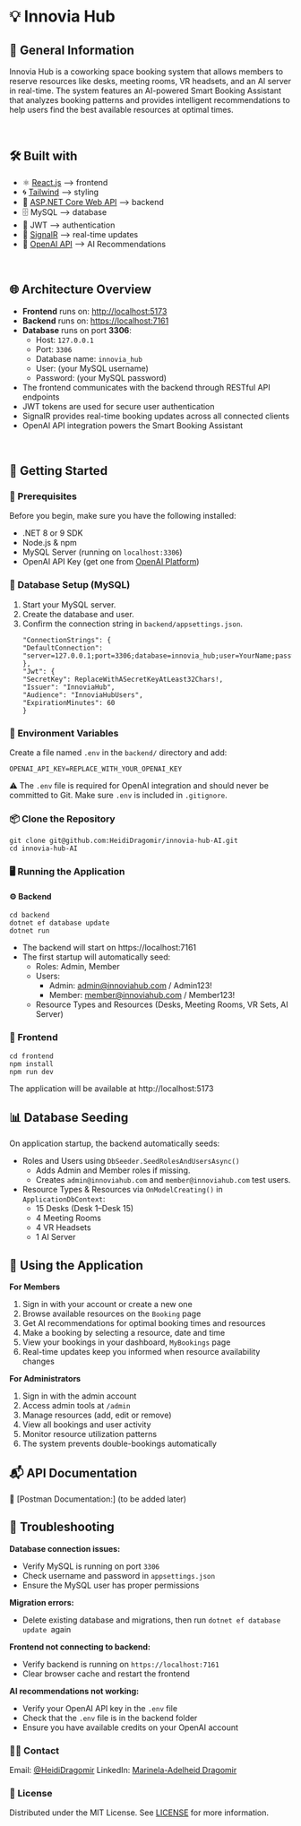 # 💡 Innovia Hub

## 🏢 General Information

Innovia Hub is a coworking space booking system that allows members to reserve resources like desks, meeting rooms, VR headsets, and an AI server in real-time. The system features an AI-powered Smart Booking Assistant that analyzes booking patterns and provides intelligent recommendations to help users find the best available resources at optimal times.

<br/>

## 🛠️ Built with

-   ⚛️ [React.js](https://reactjs.org/) --> frontend
-   🌀 [Tailwind](https://tailwindcss.com/) --> styling
-   🧱 [ASP.NET Core Web API](https://learn.microsoft.com/en-us/aspnet/core/web-api/?view=aspnetcore-9.0) --> backend
-   🗄️ MySQL --> database
-   🔐 JWT --> authentication
-   🔁 [SignalR](https://learn.microsoft.com/en-us/aspnet/core/signalr/introduction?view=aspnetcore-9.0) --> real-time updates
-   🤖 [OpenAI API](https://platform.openai.com/docs/overview) --> AI Recommendations

<br/>

## 🌐 Architecture Overview

-   **Frontend** runs on: [http://localhost:5173](http://localhost:5173)
-   **Backend** runs on: [https://localhost:7161](https://localhost:7161)
-   **Database** runs on port **3306**:
    -   Host: `127.0.0.1`
    -   Port: `3306`
    -   Database name: `innovia_hub`
    -   User: (your MySQL username)
    -   Password: (your MySQL password)
-   The frontend communicates with the backend through RESTful API endpoints
-   JWT tokens are used for secure user authentication
-   SignalR provides real-time booking updates across all connected clients
-   OpenAI API integration powers the Smart Booking Assistant

<br/>

## 🚀 Getting Started

### 🔧 Prerequisites

Before you begin, make sure you have the following installed:

-   .NET 8 or 9 SDK
-   Node.js & npm
-   MySQL Server (running on `localhost:3306`)
-   OpenAI API Key (get one from [OpenAI Platform](https://platform.openai.com/docs/overview))

### 🐘 Database Setup (MySQL)

1. Start your MySQL server.
2. Create the database and user.
3. Confirm the connection string in `backend/appsettings.json`.
    ```
    "ConnectionStrings": {
    "DefaultConnection": "server=127.0.0.1;port=3306;database=innovia_hub;user=YourName;password=YourPassword"
    },
    "Jwt": {
    "SecretKey": ReplaceWithASecretKeyAtLeast32Chars!,
    "Issuer": "InnoviaHub",
    "Audience": "InnoviaHubUsers",
    "ExpirationMinutes": 60
    }
    ```

### 🔑 Environment Variables

Create a file named `.env` in the `backend/` directory and add:

```
OPENAI_API_KEY=REPLACE_WITH_YOUR_OPENAI_KEY
```

⚠️ The `.env` file is required for OpenAI integration and should never be committed to Git.
Make sure `.env` is included in `.gitignore`.

### 📦 Clone the Repository

```
git clone git@github.com:HeidiDragomir/innovia-hub-AI.git
cd innovia-hub-AI
```

### 🖥️ Running the Application

#### ⚙️ Backend

```
cd backend
dotnet ef database update
dotnet run
```

-   The backend will start on https://localhost:7161
-   The first startup will automatically seed:
    -   Roles: Admin, Member
    -   Users:
        -   Admin: admin@innoviahub.com / Admin123!
        -   Member: member@innoviahub.com / Member123!
    -   Resource Types and Resources (Desks, Meeting Rooms, VR Sets, AI Server)

### 🎨 Frontend

```
cd frontend
npm install
npm run dev
```

The application will be available at http://localhost:5173

## 📊 Database Seeding

On application startup, the backend automatically seeds:

-   Roles and Users using `DbSeeder.SeedRolesAndUsersAsync()`
    -   Adds Admin and Member roles if missing.
    -   Creates `admin@innoviahub.com` and `member@innoviahub.com` test users.
-   Resource Types & Resources via `OnModelCreating()` in `ApplicationDbContext`:
    -   15 Desks (Desk 1–Desk 15)
    -   4 Meeting Rooms
    -   4 VR Headsets
    -   1 AI Server

## 🔑 Using the Application

**For Members**

1.  Sign in with your account or create a new one
2.  Browse available resources on the `Booking` page
3.  Get AI recommendations for optimal booking times and resources
4.  Make a booking by selecting a resource, date and time
5.  View your bookings in your dashboard, `MyBookings` page
6.  Real-time updates keep you informed when resource availability changes

**For Administrators**

1.  Sign in with the admin account
2.  Access admin tools at `/admin`
3.  Manage resources (add, edit or remove)
4.  View all bookings and user activity
5.  Monitor resource utilization patterns
6.  The system prevents double-bookings automatically

## 📬 API Documentation

🔗 [Postman Documentation:] (to be added later)

## 🔧 Troubleshooting

**Database connection issues:**
-   Verify MySQL is running on port `3306`
-   Check username and password in `appsettings.json`
-   Ensure the MySQL user has proper permissions

**Migration errors:**
-   Delete existing database and migrations, then run `dotnet ef database update `again

**Frontend not connecting to backend:**
-   Verify backend is running on `https://localhost:7161`
-   Clear browser cache and restart the frontend

**AI recommendations not working:**
-   Verify your OpenAI API key in the `.env` file
-   Check that the `.env` file is in the backend folder
-   Ensure you have available credits on your OpenAI account

### 👩‍💻 Contact

Email: [@HeidiDragomir](https://github.com/HeidiDragomir)
LinkedIn: [Marinela-Adelheid Dragomir](https://www.linkedin.com/in/heidi-dragomir/)

### 📄 License

Distributed under the MIT License. See [LICENSE](https://choosealicense.com/licenses/mit/) for more information.
